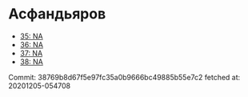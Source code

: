 # Асфандьяров
- [35: NA](35.md)
- [36: NA](36.md)
- [37: NA](37.md)
- [38: NA](38.md)

Commit: 38769b8d67f5e97fc35a0b9666bc49885b55e7c2
 fetched at: 20201205-054708
